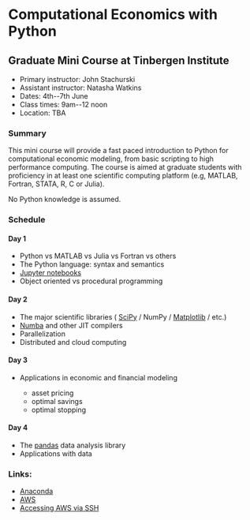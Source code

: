 # Computational Economics with Python

## Graduate Mini Course at Tinbergen Institute


* Primary instructor: John Stachurski
* Assistant instructor: Natasha Watkins
* Dates: 4th--7th June
* Class times: 9am--12 noon
* Location: TBA


### Summary

This mini course will provide a fast paced introduction to Python for
computational economic modeling, from basic scripting to high performance
computing.  The course is aimed at graduate students with proficiency in at
least one scientific computing platform (e.g, MATLAB, Fortran, STATA, R, C or
Julia).

No Python knowledge is assumed.  

### Schedule


#### Day 1

* Python vs MATLAB vs Julia vs Fortran vs others
* The Python language: syntax and semantics
* [Jupyter notebooks](http://jupyter.org/)
* Object oriented vs procedural programming

#### Day 2

* The major scientific libraries ( [SciPy](http://www.scipy.org/) / NumPy / [Matplotlib](http://matplotlib.org/) / etc.)
* [Numba](http://numba.pydata.org/) and other JIT compilers
* Parallelization
* Distributed and cloud computing

#### Day 3

* Applications in economic and financial modeling 

    * asset pricing 
    * optimal savings 
    * optimal stopping

#### Day 4

* The [pandas](https://pandas.pydata.org/) data analysis library
* Applications with data



### Links:

* [Anaconda](https://www.anaconda.com/)
* [AWS](https://aws.amazon.com/)
* [Accessing AWS via SSH](https://docs.aws.amazon.com/AWSEC2/latest/UserGuide/AccessingInstancesLinux.html)
